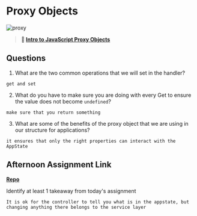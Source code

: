 # Proxy Objects

![proxy](https://bcw.blob.core.windows.net/public/img/journals/5120113092091727)

> **📖 [Intro to JavaScript Proxy Objects](https://codeworksacademy.com/fs-student-guide/resources/wk3/03-Proxies)**

## Questions

1. What are the two common operations that we will set in the handler?
```
get and set
```

2. What do you have to make sure you are doing with every Get to ensure the value does not become `undefined`?
```
make sure that you return something
```

3. What are some of the benefits of the proxy object that we are using in our structure for applications?
```
it ensures that only the right properties can interact with the AppState
```

## Afternoon Assignment Link

**[Repo](https://github.com/TaylorBruun/mvcGregslist)**

Identify at least 1 takeaway from today's assignment
```
It is ok for the controller to tell you what is in the appstate, but changing anything there belongs to the service layer
```
